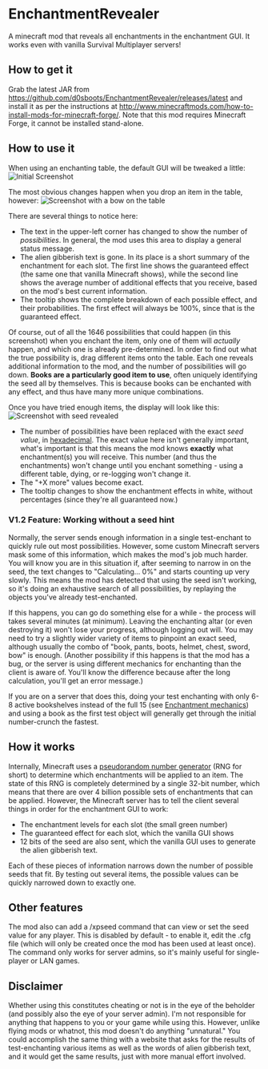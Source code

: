 # EnchantmentRevealer
A minecraft mod that reveals all enchantments in the enchantment GUI. It works even with vanilla Survival Multiplayer servers!

## How to get it
Grab the latest JAR from https://github.com/d0sboots/EnchantmentRevealer/releases/latest and install it as per
the instructions at http://www.minecraftmods.com/how-to-install-mods-for-minecraft-forge/. Note that this mod requires Minecraft Forge,
it cannot be installed stand-alone.

## How to use it
When using an enchanting table, the default GUI will be tweaked a little:
![Initial Screenshot](https://raw.githubusercontent.com/d0sboots/EnchantmentRevealer/master/images/screenshot-initial.png)

The most obvious changes happen when you drop an item in the table, however:
![Screenshot with a bow on the table](https://raw.githubusercontent.com/d0sboots/EnchantmentRevealer/master/images/screenshot-possibilities.png)

There are several things to notice here:
- The text in the upper-left corner has changed to show the number of *possibilities*. In general, the mod uses this area to display
a general status message.
- The alien gibberish text is gone. In its place is a short summary of the enchantment for each slot. The first line shows the
guaranteed effect (the same one that vanilla Minecraft shows), while the second line shows the average number of additional effects
that you receive, based on the mod's best current information.
- The tooltip shows the complete breakdown of each possible effect, and their probabilities. The first effect will always be 100%,
since that is the guaranteed effect.

Of course, out of all the 1646 possibilities that could happen (in this screenshot) when you enchant the item, only one of them will
*actually* happen, and which one is already pre-determined. In order to find out what the true possibility is, drag different items
onto the table. Each one reveals additional information to the mod, and the number of possibilities will go down. **Books are a
particularly good item to use**, often uniquely identifying the seed all by themselves. This is because books can be enchanted with
any effect, and thus have many more unique combinations.

Once you have tried enough items, the display will look like this:
![Screenshot with seed revealed](https://raw.githubusercontent.com/d0sboots/EnchantmentRevealer/master/images/screenshot-seed.png)

- The number of possibilities have been replaced with the exact *seed value*, in [hexadecimal](https://en.wikipedia.org/wiki/Hexadecimal).
The exact value here isn't generally important, what's important is that this means the mod knows **exactly** what enchantment(s) you
will receive. This number (and thus the enchantments) won't change until you enchant something - using a different table, dying, or
re-logging won't change it.
- The "+X more" values become exact.
- The tooltip changes to show the enchantment effects in white, without percentages (since they're all guaranteed now.)

### V1.2 Feature: Working without a seed hint
Normally, the server sends enough information in a single test-enchant to quickly rule out most possibilities. However, some
custom Minecraft servers mask some of this information, which makes the mod's job much harder. You will know you are in this
situation if, after seeming to narrow in on the seed, the text changes to "Calculating... 0%" and starts counting up very
slowly. This means the mod has detected that using the seed isn't working, so it's doing an exhaustive search of all possibilities,
by replaying the objects you've already test-enchanted.

If this happens, you can go do something else for a while - the process will takes several minutes (at minimum). Leaving the
enchanting altar (or even destroying it) won't lose your progress, although logging out will. You may need to try a slightly
wider variety of items to pinpoint an exact seed, although usually the combo of "book, pants, boots, helmet, chest, sword, bow"
is enough. (Another possibility if this happens is that the mod has a bug, or the server is using different mechanics for
enchanting than the client is aware of. You'll know the difference because after the long calculation, you'll get an error message.)

If you are on a server that does this, doing your test enchanting with only 6-8 active bookshelves instead of the full 15 (see
[Enchantment mechanics](https://minecraft.gamepedia.com/Tutorials/Enchantment_mechanics#Bookshelf_placement)) and using a book
as the first test object will generally get through the initial number-crunch the fastest.

## How it works
Internally, Minecraft uses a [pseudorandom number generator](https://en.wikipedia.org/wiki/Pseudorandom_number_generator) (RNG for short)
to determine which enchantments will be applied to an item. The state of this RNG is completely determined by a single 32-bit number,
which means that there are over 4 billion possible sets of enchantments that can be applied. However, the Minecraft server has to tell
the client several things in order for the enchantment GUI to work:
- The enchantment levels for each slot (the small green number)
- The guaranteed effect for each slot, which the vanilla GUI shows
- 12 bits of the seed are also sent, which the vanilla GUI uses to generate the alien gibberish text.

Each of these pieces of information narrows down the number of possible seeds that fit. By testing out several items, the possible values
can be quickly narrowed down to exactly one.

## Other features
The mod also can add a /xpseed command that can view or set the seed value for any player. This is disabled by default - to enable it,
edit the .cfg file (which will only be created once the mod has been used at least once). The command only works for server admins,
so it's mainly useful for single-player or LAN games.

## Disclaimer
Whether using this constitutes cheating or not is in the eye of the beholder (and possibly also the eye of your server admin).
I'm not responsible for anything that happens to you or your game while using this. However, unlike flying mods or whatnot,
this mod doesn't do anything "unnatural." You could accomplish the same thing with a website that asks for the results of
test-enchanting various items as well as the words of alien gibberish text, and it would get the same results, just with more
manual effort involved.
